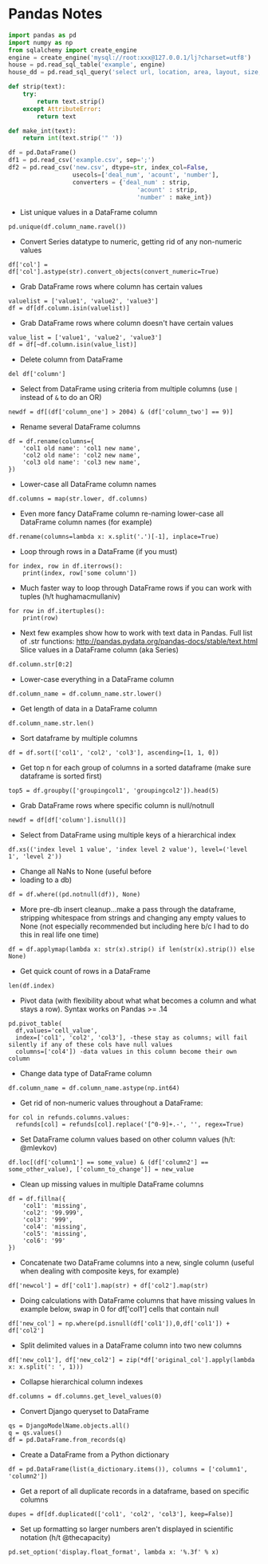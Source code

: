 # Pandas Notes

``` python
import pandas as pd
import numpy as np
from sqlalchemy import create_engine
engine = create_engine('mysql://root:xxx@127.0.0.1/lj?charset=utf8')
house = pd.read_sql_table('example', engine)
house_dd = pd.read_sql_query('select url, location, area, layout, size, buildtime, price, created from example group by url having count(url) > 1', engine)

def strip(text):
    try:
        return text.strip()
    except AttributeError:
        return text

def make_int(text):
    return int(text.strip('" '))

df = pd.DataFrame()
df1 = pd.read_csv('example.csv', sep=';')
df2 = pd.read_csv('new.csv', dtype=str, index_col=False,
                  usecols=['deal_num', 'acount', 'number'],
                  converters = {'deal_num' : strip,
                                    'acount' : strip,
                                    'number' : make_int})
```


- List unique values in a DataFrame column
```
pd.unique(df.column_name.ravel())
```

- Convert Series datatype to numeric, getting rid of any non-numeric values
```
df['col'] = df['col'].astype(str).convert_objects(convert_numeric=True)
```

- Grab DataFrame rows where column has certain values
```
valuelist = ['value1', 'value2', 'value3']
df = df[df.column.isin(valuelist)]
```

- Grab DataFrame rows where column doesn't have certain values
```
value_list = ['value1', 'value2', 'value3']
df = df[~df.column.isin(value_list)]
```

- Delete column from DataFrame
```
del df['column']
```

- Select from DataFrame using criteria from multiple columns
    (use `|` instead of `&` to do an OR)
```
newdf = df[(df['column_one'] > 2004) & (df['column_two'] == 9)]
```

- Rename several DataFrame columns
```
df = df.rename(columns={
    'col1 old name': 'col1 new name',
    'col2 old name': 'col2 new name',
    'col3 old name': 'col3 new name',
})
```


- Lower-case all DataFrame column names
```
df.columns = map(str.lower, df.columns)
```

- Even more fancy DataFrame column re-naming
    lower-case all DataFrame column names (for example)
```
df.rename(columns=lambda x: x.split('.')[-1], inplace=True)
```

- Loop through rows in a DataFrame
    (if you must)
```
for index, row in df.iterrows():
    print(index, row['some column'])
```

- Much faster way to loop through DataFrame rows
    if you can work with tuples
    (h/t hughamacmullaniv)
```
for row in df.itertuples():
    print(row)
```

- Next few examples show how to work with text data in Pandas.
    Full list of .str functions: http://pandas.pydata.org/pandas-docs/stable/text.html
    Slice values in a DataFrame column (aka Series)
```
df.column.str[0:2]
```

- Lower-case everything in a DataFrame column
```
df.column_name = df.column_name.str.lower()
```

- Get length of data in a DataFrame column
```
df.column_name.str.len()
```

- Sort dataframe by multiple columns
```
df = df.sort(['col1', 'col2', 'col3'], ascending=[1, 1, 0])
```

- Get top n for each group of columns in a sorted dataframe
    (make sure dataframe is sorted first)
```
top5 = df.groupby(['groupingcol1', 'groupingcol2']).head(5)
```

- Grab DataFrame rows where specific column is null/notnull
```
newdf = df[df['column'].isnull()]
```

- Select from DataFrame using multiple keys of a hierarchical index
```
df.xs(('index level 1 value', 'index level 2 value'), level=('level 1', 'level 2'))
```

- Change all NaNs to None (useful before
- loading to a db)
```
df = df.where((pd.notnull(df)), None)
```

- More pre-db insert cleanup...make a pass through the dataframe, stripping whitespace
    from strings and changing any empty values to None
    (not especially recommended but including here b/c I had to do this in real life one time)
```
df = df.applymap(lambda x: str(x).strip() if len(str(x).strip()) else None)
```

- Get quick count of rows in a DataFrame
```
len(df.index)
```

- Pivot data (with flexibility about what what
    becomes a column and what stays a row).
    Syntax works on Pandas >= .14
```
pd.pivot_table(
  df,values='cell_value',
  index=['col1', 'col2', 'col3'], -these stay as columns; will fail silently if any of these cols have null values
  columns=['col4']) -data values in this column become their own column
```

- Change data type of DataFrame column
```
df.column_name = df.column_name.astype(np.int64)
```

- Get rid of non-numeric values throughout a DataFrame:
```
for col in refunds.columns.values:
  refunds[col] = refunds[col].replace('[^0-9]+.-', '', regex=True)
```

- Set DataFrame column values based on other column values (h/t: @mlevkov)
```
df.loc[(df['column1'] == some_value) & (df['column2'] == some_other_value), ['column_to_change']] = new_value
```

- Clean up missing values in multiple DataFrame columns
```
df = df.fillna({
    'col1': 'missing',
    'col2': '99.999',
    'col3': '999',
    'col4': 'missing',
    'col5': 'missing',
    'col6': '99'
})
```

- Concatenate two DataFrame columns into a new, single column
    (useful when dealing with composite keys, for example)
```
df['newcol'] = df['col1'].map(str) + df['col2'].map(str)
```

- Doing calculations with DataFrame columns that have missing values
    In example below, swap in 0 for df['col1'] cells that contain null
```
df['new_col'] = np.where(pd.isnull(df['col1']),0,df['col1']) + df['col2']
```

- Split delimited values in a DataFrame column into two new columns
```
df['new_col1'], df['new_col2'] = zip(*df['original_col'].apply(lambda x: x.split(': ', 1)))
```

- Collapse hierarchical column indexes
```
df.columns = df.columns.get_level_values(0)
```

- Convert Django queryset to DataFrame
```
qs = DjangoModelName.objects.all()
q = qs.values()
df = pd.DataFrame.from_records(q)
```

- Create a DataFrame from a Python dictionary
```
df = pd.DataFrame(list(a_dictionary.items()), columns = ['column1', 'column2'])
```

- Get a report of all duplicate records in a dataframe, based on specific columns
```
dupes = df[df.duplicated(['col1', 'col2', 'col3'], keep=False)]
```

- Set up formatting so larger numbers aren't displayed in scientific notation (h/t @thecapacity)
```
pd.set_option('display.float_format', lambda x: '%.3f' % x)
```
